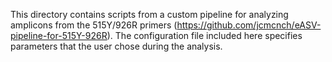 This directory contains scripts from a custom pipeline for analyzing amplicons from the 515Y/926R primers (https://github.com/jcmcnch/eASV-pipeline-for-515Y-926R). The configuration file included here specifies parameters that the user chose during the analysis.
